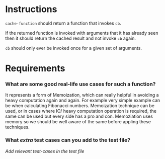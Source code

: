 # Instructions

`cache-function` should return a function that invokes `cb`.

If the returned function is invoked with arguments that it has already seen
then it should return the cached result and not invoke `cb` again.

`cb` should only ever be invoked once for a given set of arguments.

# Requirements

### **What are some good real-life use cases for such a function?**

It represents a form of Memoization, which can really helpful in avoiding a heavy computation again and again. For example very simple example can be when calculating Fibonacci numbers. Memoization technique can be used, or in cases where IO/ heavy computation operation is required, the same can be used but every side has a pro and con. Memoziation uses memory so we should be well aware of the same before appling these techniques.

### **What _extra_ test cases can you add to the test file?**

_Add relevant test-cases in the test file_
